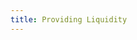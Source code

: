 ```yaml
---
title: Providing Liquidity
---
```


<ExternalRedirect href="https://docs.uniswap.org/protocol/V2/guides/smart-contract-integration/providing-liquidity" />
